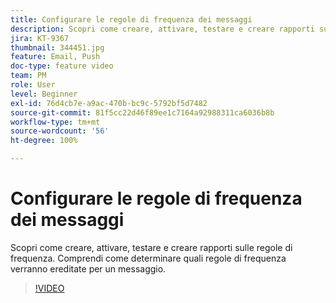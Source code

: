 ```yaml
---
title: Configurare le regole di frequenza dei messaggi
description: Scopri come creare, attivare, testare e creare rapporti sulle regole di frequenza. Comprendi come determinare quali regole di frequenza verranno ereditate per un messaggio.
jira: KT-9367
thumbnail: 344451.jpg
feature: Email, Push
doc-type: feature video
team: PM
role: User
level: Beginner
exl-id: 76d4cb7e-a9ac-470b-bc9c-5792bf5d7482
source-git-commit: 81f5cc22d46f89ee1c7164a92988311ca6036b8b
workflow-type: tm+mt
source-wordcount: '56'
ht-degree: 100%

---
```


# Configurare le regole di frequenza dei messaggi

Scopri come creare, attivare, testare e creare rapporti sulle regole di frequenza. Comprendi come determinare quali regole di frequenza verranno ereditate per un messaggio.

>[!VIDEO](https://video.tv.adobe.com/v/344451?quality=12&learn=on)

